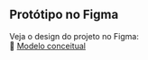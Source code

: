



## Protótipo no Figma

Veja o design do projeto no Figma:  
🔗 [Modelo conceitual](https://www.figma.com/board/pnXsbqNVsr58BKUrCeyzaG/Untitled?node-id=1-662&t=pCzLtfTqhZnPnx4I-1)

